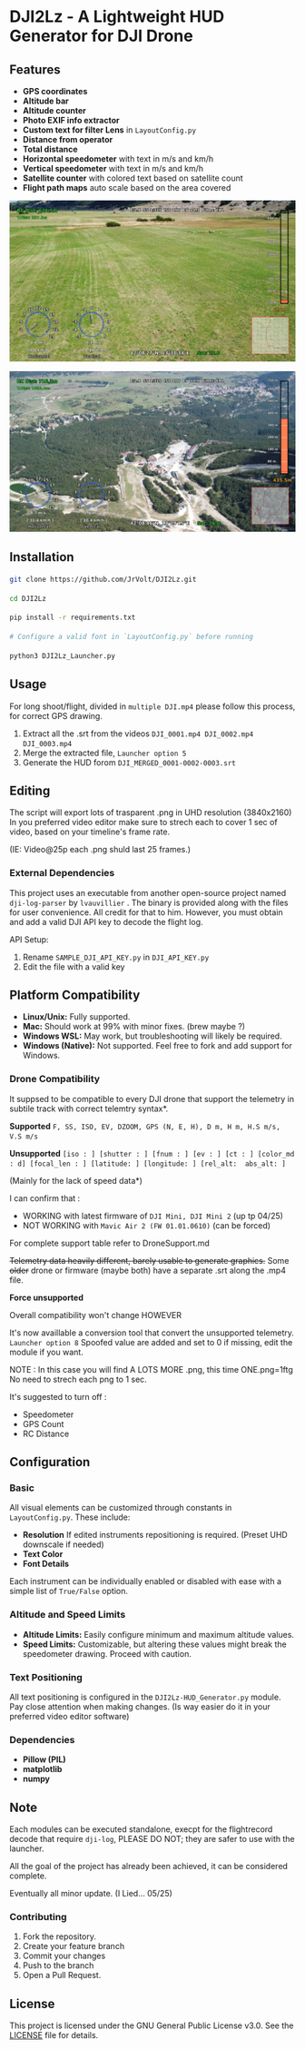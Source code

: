 # DJI2Lz - A Lightweight HUD Generator for DJI Drone 

## Features

- **GPS coordinates**
- **Altitude bar**
- **Altitude counter**
- **Photo EXIF info extractor**
- **Custom text for filter Lens** in `LayoutConfig.py`
- **Distance from operator**
- **Total distance** 
- **Horizontal speedometer** with text in m/s and km/h
- **Vertical speedometer** with text in m/s and km/h
- **Satellite counter** with colored text based on satellite count
- **Flight path maps** auto scale based on the area covered


![Sample HUD Output](/DJISAMPLE/01.jpg)

![Sample HUD Output](/DJISAMPLE/03.jpg)



## Installation

```bash
git clone https://github.com/JrVolt/DJI2Lz.git

cd DJI2Lz

pip install -r requirements.txt

# Configure a valid font in `LayoutConfig.py` before running

python3 DJI2Lz_Launcher.py
```
## Usage

For long shoot/flight, divided in `multiple DJI.mp4` please follow this process, for correct GPS drawing.

1. Extract all the .srt from the videos `DJI_0001.mp4 DJI_0002.mp4 DJI_0003.mp4`
2. Merge the extracted file, `Launcher option 5`
3. Generate the HUD forom `DJI_MERGED_0001-0002-0003.srt` 

## Editing 

The script will export lots of trasparent .png in UHD resolution (3840x2160)
In you preferred video editor make sure to strech each to cover 1 sec of video, based on your timeline's frame rate.

(IE: Video@25p each .png shuld last 25 frames.)


### External Dependencies

This project uses an executable from another open-source project named `dji-log-parser` by `lvauvillier` . The binary is provided along with the files for user convenience. All credit for that to him. 
However, you must obtain and add a valid DJI API key to decode the flight log.

API Setup:
1. Rename `SAMPLE_DJI_API_KEY.py` in `DJI_API_KEY.py` 
2. Edit the file with a valid key


## Platform Compatibility

- **Linux/Unix:** Fully supported.
- **Mac:** Should work at 99% with minor fixes. (brew maybe ?)
- **Windows WSL:** May work, but troubleshooting will likely be required.
- **Windows (Native):** Not supported. Feel free to fork and add support for Windows.

### Drone Compatibility

It suppsed to be compatible to every DJI drone that support the telemetry in subtile track with correct telemtry syntax*.

**Supported**
`F, SS, ISO, EV, DZOOM, GPS (N, E, H), D m, H m, H.S m/s, V.S m/s `

**Unsupported**
`[iso : ] [shutter : ] [fnum : ] [ev : ] [ct : ] [color_md : d] [focal_len : ] [latitude: ] [longitude: ] [rel_alt:  abs_alt: ]`

(Mainly for the lack of speed data*)


I can confirm that :
- WORKING with latest firmware of `DJI Mini, DJI Mini 2` (up tp 04/25)
- NOT WORKING with `Mavic Air 2 (FW 01.01.0610)` (can be forced)

For complete support table refer to DroneSupport.md

~~Telemetry data heavily different, barely usable to generate graphics.~~
Some ~~older~~ drone or firmware (maybe both) have a separate .srt along the .mp4 file.


**Force unsupported**

Overall compatibility won't change
HOWEVER

It's now availlable a conversion tool that convert the unsupported telemetry.
`Launcher option 8`
Spoofed value are added and set to 0 if missing, edit the module if you want. 

NOTE : In this case you will find A LOTS MORE .png, this time ONE.png=1ftg
No need to strech each png to 1 sec. 

It's suggested to turn off : 
- Speedometer
- GPS Count 
- RC Distance


## Configuration

### Basic

All visual elements can be customized through constants in `LayoutConfig.py`. These include:
- **Resolution** If edited instruments repositioning is required. (Preset UHD downscale if needed) 
- **Text Color**
- **Font Details**

Each instrument can be individually enabled or disabled with ease with a simple list of `True/False` option. 

### Altitude and Speed Limits
- **Altitude Limits:** Easily configure minimum and maximum altitude values.
- **Speed Limits:** Customizable, but altering these values might break the speedometer drawing. Proceed with caution.

### Text Positioning
All text positioning is configured in the `DJI2Lz-HUD_Generator.py` module. Pay close attention when making changes.
(Is way easier do it in your preferred video editor software)


### Dependencies

- **Pillow (PIL)**
- **matplotlib**
- **numpy**

## Note 
Each modules can be executed standalone, execpt for the flightrecord decode that require `dji-log`, PLEASE DO NOT; they are safer to use with the launcher.

All the goal of the project has already been achieved, it can be considered complete.

Eventually all minor update.
(I Lied... 05/25)

### Contributing

1. Fork the repository.
2. Create your feature branch
3. Commit your changes
4. Push to the branch
5. Open a Pull Request.

## License

This project is licensed under the GNU General Public License v3.0. See the [LICENSE](LICENSE) file for details.